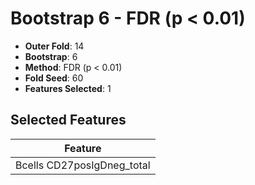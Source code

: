 # Bootstrap 6 - FDR (p < 0.01)

- **Outer Fold**: 14
- **Bootstrap**: 6
- **Method**: FDR (p < 0.01)
- **Fold Seed**: 60
- **Features Selected**: 1

## Selected Features

| Feature |
|---------|
| Bcells CD27posIgDneg_total |
